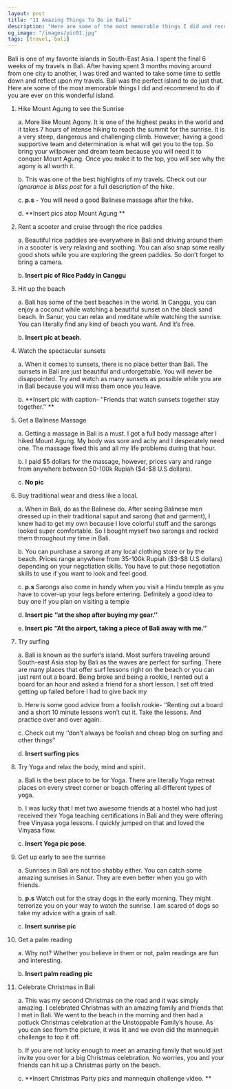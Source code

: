 ```yaml
---
layout: post
title: "11 Amazing Things To Do in Bali"
description: "Here are some of the most memorable things I did and recommend to do if you are ever on this wonderful island."
og_image: "/images/pic01.jpg"
tags: [travel, bali]
---
```


Bali is one of my favorite islands in South-East Asia. I spent the final
6 weeks of my travels in Bali. After having spent 3 months moving around
from one city to another, I was tired and wanted to take some time to
settle down and reflect upon my travels. Bali was the perfect island to
do just that. Here are some of the most memorable things I did and
recommend to do if you are ever on this wonderful island.

1.  Hike Mount Agung to see the Sunrise

    a.  More like Mount Agony. It is one of the highest peaks in the
        world and it takes 7 hours of intense hiking to reach the summit
        for the sunrise. It is a very steep, dangerous and challenging
        climb. However, having a good supportive team and determination
        is what will get you to the top. So bring your willpower and
        dream team because you will need it to conquer Mount Agung. Once
        you make it to the top, you will see why the agony is all worth
        it.

    b.  This was one of the best highlights of my travels. Check out our
        *ignorance is bliss post* for a full description of the hike.

    c.  **p.s** - You will need a good Balinese massage after the hike.

    d.  **Insert pics atop Mount Agung **

2.  Rent a scooter and cruise through the rice paddies

    a.  Beautiful rice paddies are everywhere in Bali and driving around
        them in a scooter is very relaxing and soothing. You can also
        snap some really good shots while you are exploring the green
        paddies. So don’t forget to bring a camera.

    b.  **Insert pic of Rice Paddy in Canggu**

3.  Hit up the beach

    a.  Bali has some of the best beaches in the world. In Canggu, you
        can enjoy a coconut while watching a beautiful sunset on the
        black sand beach. In Sanur, you can relax and meditate while
        watching the sunrise. You can literally find any kind of beach
        you want. And it’s free.

    b.  **Insert pic at beach**.

4.  Watch the spectacular sunsets

    a.  When it comes to sunsets, there is no place better than Bali.
        The sunsets in Bali are just beautiful and unforgettable. You
        will never be disappointed. Try and watch as many sunsets as
        possible while you are in Bali because you will miss them once
        you leave.

    b.  **Insert pic with caption- ‘’Friends that watch sunsets together
        stay together.’’ **

5.  Get a Balinese Massage

    a.  Getting a massage in Bali is a must. I got a full body massage
        after I hiked Mount Agung. My body was sore and achy and I
        desperately need one. The massage fixed this and all my life
        problems during that hour.

    b.  I paid \$5 dollars for the massage, however, prices vary and
        range from anywhere between 50-100k Rupiah (\$4-\$8 U.S
        dollars).

    c.  **No pic**

6.  Buy traditional wear and dress like a local.

    a.  When in Bali, do as the Balinese do. After seeing Balinese men
        dressed up in their traditional saput and sarong (hat and
        garment), I knew had to get my own because I love colorful stuff
        and the sarongs looked super comfortable. So I bought myself two
        sarongs and rocked them throughout my time in Bali.

    b.  You can purchase a sarong at any local clothing store or by the
        beach. Prices range anywhere from 35-100k Rupiah (\$3-\$8 U.S
        dollars) depending on your negotiation skills. You have to put
        those negotiation skills to use if you want to look and feel
        good.

    c.  **p.s** Sarongs also come in handy when you visit a Hindu temple
        as you have to cover-up your legs before entering. Definitely a
        good idea to buy one if you plan on visiting a temple

    d.  **Insert pic ‘’at the shop after buying my gear.’’**

    e.  **Insert pic ‘’At the airport, taking a piece of Bali away with
        me.’’**

7.  Try surfing

    a.  Bali is known as the surfer’s island. Most surfers traveling
        around South-east Asia stop by Bali as the waves are perfect for
        surfing. There are many places that offer surf lessons right on
        the beach or you can just rent out a board. Being broke and
        being a rookie, I rented out a board for an hour and asked a
        friend for a short lesson. I set off tried getting up failed
        before I had to give back my

    b.  Here is some good advice from a foolish rookie- ‘’Renting out a
        board and a short 10 minute lessons won’t cut it. Take the
        lessons. And practice over and over again.

    c.  Check out my ‘’don’t always be foolish and cheap blog on surfing
        and other things’’

    d.  **Insert surfing pics**

8.  Try Yoga and relax the body, mind and spirit.

    a.  Bali is the best place to be for Yoga. There are literally Yoga
        retreat places on every street corner or beach offering all
        different types of yoga.

    b.  I was lucky that I met two awesome friends at a hostel who had
        just received their Yoga teaching certifications in Bali and
        they were offering free Vinyasa yoga lessons. I quickly jumped
        on that and loved the Vinyasa flow.

    c.  **Insert Yoga pic pose**.

9.  Get up early to see the sunrise

    a.  Sunrises in Bali are not too shabby either. You can catch some
        amazing sunrises in Sanur. They are even better when you go with
        friends.

    b.  **p.s** Watch out for the stray dogs in the early morning. They
        might terrorize you on your way to watch the sunrise. I am
        scared of dogs so take my advice with a grain of salt.

    c.  **Insert sunrise pic**

10. Get a palm reading

    a.  Why not? Whether you believe in them or not, palm readings are
        fun and interesting.

    b.  **Insert palm reading pic**

11. Celebrate Christmas in Bali

    a.  This was my second Christmas on the road and it was simply
        amazing. I celebrated Christmas with an amazing family and
        friends that I met in Bali. We went to the beach in the morning
        and then had a potluck Christmas celebration at the Unstoppable
        Family’s house. As you can see from the picture, it was lit and
        we even did the mannequin challenge to top it off.

    b.  If you are not lucky enough to meet an amazing family that would
        just invite you over for a big Christmas celebration. No
        worries, you and your friends can hit up a Christmas party on
        the beach.

    c.  **Insert Christmas Party pics and mannequin challenge video. **


